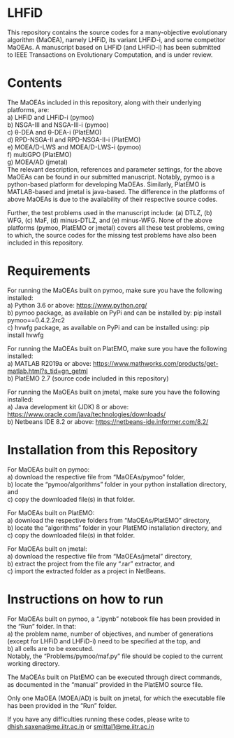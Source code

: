 # LHFiD

This repository contains the source codes for a many-objective evolutionary algorithm (MaOEA), namely LHFiD, its variant LHFiD-i, and some competitor MaOEAs. A manuscript based on LHFiD (and LHFiD-i) has been submitted to IEEE Transactions on Evolutionary Computation, and is under review.

# Contents

The MaOEAs included in this repository, along with their underlying platforms, are:  
a) LHFiD and LHFiD-i (pymoo)  
b) NSGA-III and NSGA-III-i (pymoo)  
c) θ-DEA and θ-DEA-i (PlatEMO)  
d) RPD-NSGA-II and RPD-NSGA-II-i (PlatEMO)  
e) MOEA/D-LWS and MOEA/D-LWS-i (pymoo)  
f) multiGPO (PlatEMO)  
g) MOEA/AD (jmetal)  
The relevant description, references and parameter settings, for the above MaOEAs can be found in our submitted manuscript. Notably, pymoo is a python-based platform for developing MaOEAs. Similarly, PlatEMO is MATLAB-based and jmetal is java-based. The difference in the platforms of above MaOEAs is due to the availability of their respective source codes.

Further, the test problems used in the manuscript include: (a) DTLZ, (b) WFG, (c) MaF, (d) minus-DTLZ, and (e) minus-WFG. None of the above platforms (pymoo, PlatEMO or jmetal) covers all these test problems, owing to which, the source codes for the missing test problems have also been included in this repository. 

# Requirements

For running the MaOEAs built on pymoo, make sure you have the following installed:  
a) Python 3.6 or above: https://www.python.org/  
b) pymoo package, as available on PyPi and can be installed by: pip install pymoo==0.4.2.2rc2  
c) hvwfg package, as available on PyPi and can be installed using: pip install hvwfg  

For running the MaOEAs built on PlatEMO, make sure you have the following installed:  
a) MATLAB R2019a or above: https://www.mathworks.com/products/get-matlab.html?s_tid=gn_getml  
b) PlatEMO 2.7 (source code included in this repository)  

For running the MaOEAs built on jmetal, make sure you have the following installed:  
a) Java development kit (JDK) 8 or above: https://www.oracle.com/java/technologies/downloads/  
b) Netbeans IDE 8.2 or above: https://netbeans-ide.informer.com/8.2/  

# Installation from this Repository

For MaOEAs built on pymoo:  
a) download the respective file from “MaOEAs/pymoo” folder,  
b) locate the “pymoo/algorithms” folder in your python installation directory, and  
c) copy the downloaded file(s) in that folder.  

For MaOEAs built on PlatEMO:  
a) download the respective folders from “MaOEAs/PlatEMO” directory,  
b) locate the “algorithms” folder in your PlatEMO installation directory, and  
c) copy the downloaded file(s) in that folder.  

For MaOEAs built on jmetal:  
a) download the respective file from “MaOEAs/jmetal” directory,  
b) extract the project from the file any “.rar” extractor, and  
c) import the extracted folder as a project in NetBeans.  

# Instructions on how to run

For MaOEAs built on pymoo, a “.ipynb” notebook file has been provided in the “Run” folder. In that:  
a) the problem name, number of objectives, and number of generations (except for LHFiD and LHFiD-i) need to be specified at the top, and  
b) all cells are to be executed.  
Notably, the “Problems/pymoo/maf.py” file should be copied to the current working directory.  

The MaOEAs built on PlatEMO can be executed through direct commands, as documented in the “manual” provided in the PlatEMO source file.  

Only one MaOEA (MOEA/AD) is built on jmetal, for which the executable file has been provided in the “Run” folder.  

If you have any difficulties running these codes, please write to dhish.saxena@me.iitr.ac.in or smittal1@me.iitr.ac.in
